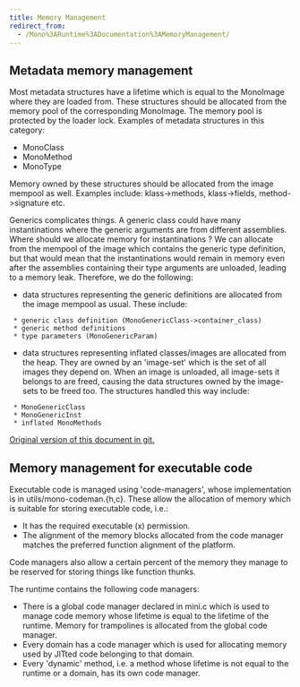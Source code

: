 ```yaml
---
title: Memory Management
redirect_from:
  - /Mono%3ARuntime%3ADocumentation%3AMemoryManagement/
---
```


Metadata memory management
--------------------------

Most metadata structures have a lifetime which is equal to the MonoImage where they are loaded from. These structures should be allocated from the memory pool of the corresponding MonoImage. The memory pool is protected by the loader lock. Examples of metadata structures in this category:

-   MonoClass
-   MonoMethod
-   MonoType

Memory owned by these structures should be allocated from the image mempool as well. Examples include: klass-\>methods, klass-\>fields, method-\>signature etc.

Generics complicates things. A generic class could have many instantinations where the generic arguments are from different assemblies. Where should we allocate memory for instantinations ? We can allocate from the mempool of the image which contains the generic type definition, but that would mean that the instantinations would remain in memory even after the assemblies containing their type arguments are unloaded, leading to a memory leak. Therefore, we do the following:

-   data structures representing the generic definitions are allocated from the image mempool as usual. These include:

<!-- -->

     * generic class definition (MonoGenericClass->container_class)
     * generic method definitions
     * type parameters (MonoGenericParam)

-   data structures representing inflated classes/images are allocated from the heap. They are owned by an 'image-set' which is the set of all images they depend on. When an image is unloaded, all image-sets it belongs to are freed, causing the data structures owned by the image-sets to be freed too. The structures handled this way include:

<!-- -->

     * MonoGenericClass
     * MonoGenericInst
     * inflated MonoMethods

[Original version of this document in git.](https://github.com/mono/mono/blob/425844619cbce18eaa64205b9007f0c833e4a5c4/docs/memory-management.txt)

Memory management for executable code
-------------------------------------

Executable code is managed using 'code-managers', whose implementation is in utils/mono-codeman.{h,c}. These allow the allocation of memory which is suitable for storing executable code, i.e.:

-   It has the required executable (x) permission.
-   The alignment of the memory blocks allocated from the code manager matches the preferred function alignment of the platform.

Code managers also allow a certain percent of the memory they manage to be reserved for storing things like function thunks.

The runtime contains the following code managers:

-   There is a global code manager declared in mini.c which is used to manage code memory whose lifetime is equal to the lifetime of the runtime. Memory for trampolines is allocated from the global code manager.
-   Every domain has a code manager which is used for allocating memory used by JITted code belonging to that domain.
-   Every 'dynamic' method, i.e. a method whose lifetime is not equal to the runtime or a domain, has its own code manager.
